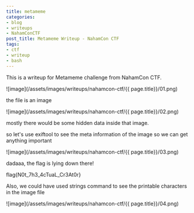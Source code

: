 ```yaml
---
title: metameme
categories:
- blog
- writeups
- NahamConCTF
post_title: Metameme Writeup - NahamCon CTF
tags:
- ctf
- writeup
- bash
---
```


This is a writeup for Metameme challenge from NahamCon CTF.

![image](/assets/images/writeups/nahamcon-ctf/{{ page.title}}/01.png)

the file is an image

![image](/assets/images/writeups/nahamcon-ctf/{{ page.title}}/02.png)

mostly there would be some hidden data inside that image.

so let's use exiftool to see the meta information of the image so we can get anything important

![image](/assets/images/writeups/nahamcon-ctf/{{ page.title}}/03.png)

dadaaa, the flag is lying down there!

flag{N0t_7h3_4cTuaL_Cr3At0r}

Also, we could have used strings command to see the printable characters in the image file

![image](/assets/images/writeups/nahamcon-ctf/{{ page.title}}/04.png)
